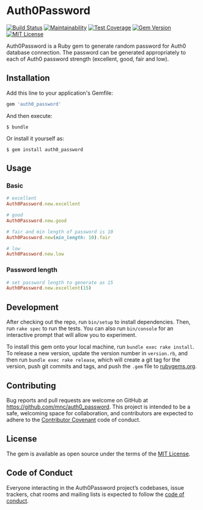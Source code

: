 # Auth0Password
[![Build Status](https://travis-ci.org/mnc/auth0_password.svg?branch=master)](https://travis-ci.org/mnc/auth0_password)
[![Maintainability](https://api.codeclimate.com/v1/badges/0fc6ab1e63c8f164c598/maintainability)](https://codeclimate.com/github/mnc/auth0_password/maintainability)
[![Test Coverage](https://api.codeclimate.com/v1/badges/0fc6ab1e63c8f164c598/test_coverage)](https://codeclimate.com/github/mnc/auth0_password/test_coverage)
[![Gem Version](https://badge.fury.io/rb/auth0_password.svg)](https://badge.fury.io/rb/auth0_password)
[![MIT License](http://img.shields.io/badge/license-MIT-blue.svg?style=flat)](LICENSE)

Auth0Password is a Ruby gem to generate random password for Auth0 database connection.
The password can be generated appropriately to each of Auth0 password strength (excellent, good, fair and low). 

## Installation

Add this line to your application's Gemfile:

```ruby
gem 'auth0_password'
```

And then execute:

    $ bundle

Or install it yourself as:

    $ gem install auth0_password

## Usage

### Basic
```ruby
# excellent
Auth0Password.new.excellent

# good
Auth0Password.new.good

# fair and min length of password is 10
Auth0Password.new(min_length: 10).fair

# low
Auth0Password.new.low
```

### Password length
```ruby
# set password length to generate as 15
Auth0Password.new.excellent(15)
```

## Development

After checking out the repo, run `bin/setup` to install dependencies. Then, run `rake spec` to run the tests. You can also run `bin/console` for an interactive prompt that will allow you to experiment.


To install this gem onto your local machine, run `bundle exec rake install`. To release a new version, update the version number in `version.rb`, and then run `bundle exec rake release`, which will create a git tag for the version, push git commits and tags, and push the `.gem` file to [rubygems.org](https://rubygems.org).

## Contributing

Bug reports and pull requests are welcome on GitHub at https://github.com/mnc/auth0_password. This project is intended to be a safe, welcoming space for collaboration, and contributors are expected to adhere to the [Contributor Covenant](http://contributor-covenant.org) code of conduct.

## License

The gem is available as open source under the terms of the [MIT License](https://opensource.org/licenses/MIT).

## Code of Conduct

Everyone interacting in the Auth0Password project’s codebases, issue trackers, chat rooms and mailing lists is expected to follow the [code of conduct](https://github.com/[USERNAME]/auth0_password/blob/master/CODE_OF_CONDUCT.md).
